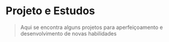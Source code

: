 # Projeto e Estudos
> Aqui se encontra alguns projetos para aperfeiçoamento e desenvolvimento de novas habilidades

